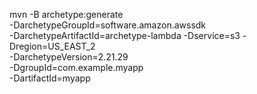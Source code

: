 mvn -B archetype:generate \
 -DarchetypeGroupId=software.amazon.awssdk \
 -DarchetypeArtifactId=archetype-lambda -Dservice=s3 -Dregion=US_EAST_2 \
 -DarchetypeVersion=2.21.29 \
 -DgroupId=com.example.myapp \
 -DartifactId=myapp